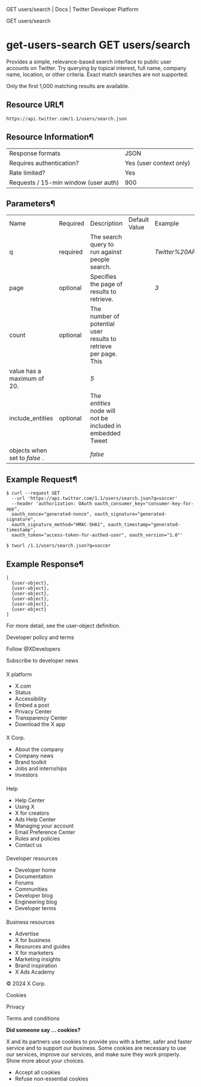 
GET users/search | Docs | Twitter Developer Platform 

GET users/search

get-users-search
GET users/search
================

Provides a simple, relevance-based search interface to public user
accounts on Twitter. Try querying by topical interest, full name,
company name, location, or other criteria. Exact match searches are not
supported.

Only the first 1,000 matching results are available.

Resource URL¶
-------------

`https://api.twitter.com/1.1/users/search.json`

Resource Information¶
---------------------

|  |  |
| --- | --- |
| Response formats | JSON |
| Requires authentication? | Yes (user context only) |
| Rate limited? | Yes |
| Requests / 15-min window (user auth) | 900 |

Parameters¶
-----------

|  |  |  |  |  |
| --- | --- | --- | --- | --- |
| Name | Required | Description | Default Value | Example |
| q | required | The search query to run against people search. |  | *Twitter%20API* |
| page | optional | Specifies the page of results to retrieve. |  | *3* |
| count | optional | The number of potential user results to retrieve per page. This
value has a maximum of 20. |  | *5* |
| include\_entities | optional | The *entities* node will not be included in embedded Tweet
objects when set to *false* . |  | *false* |

Example Request¶
----------------

```
$ curl --request GET 
  --url 'https://api.twitter.com/1.1/users/search.json?q=soccer' 
  --header 'authorization: OAuth oauth_consumer_key="consumer-key-for-app", 
  oauth_nonce="generated-nonce", oauth_signature="generated-signature", 
  oauth_signature_method="HMAC-SHA1", oauth_timestamp="generated-timestamp", 
  oauth_token="access-token-for-authed-user", oauth_version="1.0"'
```

```
$ twurl /1.1/users/search.json?q=soccer
```
Example Response¶
-----------------

```
[
  {user-object},
  {user-object},
  {user-object},
  {user-object},
  {user-object},
  {user-object}
]
```
For more detail, see the user-object
definition.

Developer policy and terms

Follow @XDevelopers

Subscribe to developer news

#### 
 X platform

* X.com
* Status
* Accessibility
* Embed a post
* Privacy Center
* Transparency Center
* Download the X app

#### 
 X Corp.

* About the company
* Company news
* Brand toolkit
* Jobs and internships
* Investors

#### 
 Help

* Help Center
* Using X
* X for creators
* Ads Help Center
* Managing your account
* Email Preference Center
* Rules and policies
* Contact us

#### 
 Developer resources

* Developer home
* Documentation
* Forums
* Communities
* Developer blog
* Engineering blog
* Developer terms

#### 
 Business resources

* Advertise
* X for business
* Resources and guides
* X for marketers
* Marketing insights
* Brand inspiration
* X Ads Academy

 © 2024 X Corp.

Cookies

Privacy

Terms and conditions

**Did someone say … cookies?**  

 X and its partners use cookies to provide you with a better, safer and
 faster service and to support our business. Some cookies are necessary to use
 our services, improve our services, and make sure they work properly.
 Show more about your choices.

* Accept all cookies
* Refuse non-essential cookies